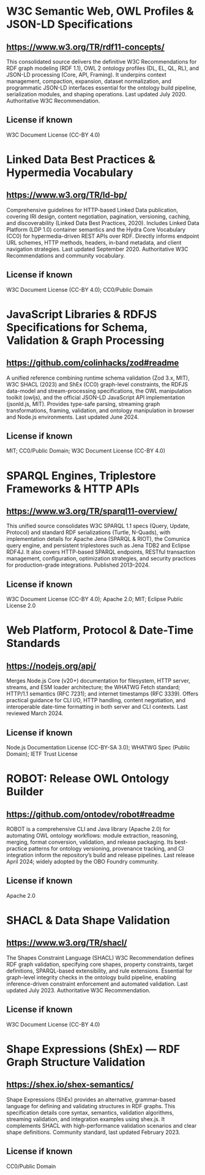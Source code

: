 # W3C Semantic Web, OWL Profiles & JSON-LD Specifications
## https://www.w3.org/TR/rdf11-concepts/
This consolidated source delivers the definitive W3C Recommendations for RDF graph modeling (RDF 1.1), OWL 2 ontology profiles (DL, EL, QL, RL), and JSON-LD processing (Core, API, Framing). It underpins context management, compaction, expansion, dataset normalization, and programmatic JSON-LD interfaces essential for the ontology build pipeline, serialization modules, and shaping operations. Last updated July 2020. Authoritative W3C Recommendation.
## License if known
W3C Document License (CC-BY 4.0)

# Linked Data Best Practices & Hypermedia Vocabulary
## https://www.w3.org/TR/ld-bp/
Comprehensive guidelines for HTTP-based Linked Data publication, covering IRI design, content negotiation, pagination, versioning, caching, and discoverability (Linked Data Best Practices, 2020). Includes Linked Data Platform (LDP 1.0) container semantics and the Hydra Core Vocabulary (CC0) for hypermedia-driven REST APIs over RDF. Directly informs endpoint URL schemes, HTTP methods, headers, in-band metadata, and client navigation strategies. Last updated September 2020. Authoritative W3C Recommendations and community vocabulary.
## License if known
W3C Document License (CC-BY 4.0); CC0/Public Domain

# JavaScript Libraries & RDFJS Specifications for Schema, Validation & Graph Processing
## https://github.com/colinhacks/zod#readme
A unified reference combining runtime schema validation (Zod 3.x, MIT), W3C SHACL (2023) and ShEx (CC0) graph-level constraints, the RDFJS data-model and stream-processing specifications, the OWL manipulation toolkit (owljs), and the official JSON-LD JavaScript API implementation (jsonld.js, MIT). Provides type-safe parsing, streaming graph transformations, framing, validation, and ontology manipulation in browser and Node.js environments. Last updated June 2024.
## License if known
MIT; CC0/Public Domain; W3C Document License (CC-BY 4.0)

# SPARQL Engines, Triplestore Frameworks & HTTP APIs
## https://www.w3.org/TR/sparql11-overview/
This unified source consolidates W3C SPARQL 1.1 specs (Query, Update, Protocol) and standard RDF serializations (Turtle, N-Quads), with implementation details for Apache Jena (SPARQL & RIOT), the Comunica query engine, and persistent triplestores such as Jena TDB2 and Eclipse RDF4J. It also covers HTTP-based SPARQL endpoints, RESTful transaction management, configuration, optimization strategies, and security practices for production-grade integrations. Published 2013–2024.
## License if known
W3C Document License (CC-BY 4.0); Apache 2.0; MIT; Eclipse Public License 2.0

# Web Platform, Protocol & Date-Time Standards
## https://nodejs.org/api/
Merges Node.js Core (v20+) documentation for filesystem, HTTP server, streams, and ESM loader architecture; the WHATWG Fetch standard; HTTP/1.1 semantics (RFC 7231); and internet timestamps (RFC 3339). Offers practical guidance for CLI I/O, HTTP handling, content negotiation, and interoperable date-time formatting in both server and CLI contexts. Last reviewed March 2024.
## License if known
Node.js Documentation License (CC-BY-SA 3.0); WHATWG Spec (Public Domain); IETF Trust License

# ROBOT: Release OWL Ontology Builder
## https://github.com/ontodev/robot#readme
ROBOT is a comprehensive CLI and Java library (Apache 2.0) for automating OWL ontology workflows: module extraction, reasoning, merging, format conversion, validation, and release packaging. Its best-practice patterns for ontology versioning, provenance tracking, and CI integration inform the repository’s build and release pipelines. Last release April 2024; widely adopted by the OBO Foundry community.
## License if known
Apache 2.0

# SHACL & Data Shape Validation
## https://www.w3.org/TR/shacl/
The Shapes Constraint Language (SHACL) W3C Recommendation defines RDF graph validation, specifying core shapes, property constraints, target definitions, SPARQL-based extensibility, and rule extensions. Essential for graph-level integrity checks in the ontology build pipeline, enabling inference-driven constraint enforcement and automated validation. Last updated July 2023. Authoritative W3C Recommendation.
## License if known
W3C Document License (CC-BY 4.0)

# Shape Expressions (ShEx) — RDF Graph Structure Validation
## https://shex.io/shex-semantics/
Shape Expressions (ShEx) provides an alternative, grammar-based language for defining and validating structures in RDF graphs. This specification details core syntax, semantics, validation algorithms, streaming validation, and integration examples using shex.js. It complements SHACL with high-performance validation scenarios and clear shape definitions. Community standard, last updated February 2023.
## License if known
CC0/Public Domain